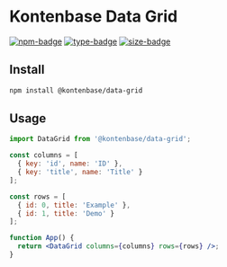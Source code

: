 # Kontenbase Data Grid

[![npm-badge]][npm-url]
[![type-badge]][npm-url]
[![size-badge]][size-url]

[npm-badge]: https://img.shields.io/npm/v/@kontenbase/data-grid
[npm-url]: https://www.npmjs.com/package/@kontenbase/data-grid
[size-badge]: https://img.shields.io/bundlephobia/minzip/@kontenbase/data-grid
[size-url]: https://bundlephobia.com/result?p=@kontenbase/data-grid
[type-badge]: https://img.shields.io/npm/types/@kontenbase/data-grid

## Install

```sh
npm install @kontenbase/data-grid
```

## Usage

```jsx
import DataGrid from '@kontenbase/data-grid';

const columns = [
  { key: 'id', name: 'ID' },
  { key: 'title', name: 'Title' }
];

const rows = [
  { id: 0, title: 'Example' },
  { id: 1, title: 'Demo' }
];

function App() {
  return <DataGrid columns={columns} rows={rows} />;
}
```

